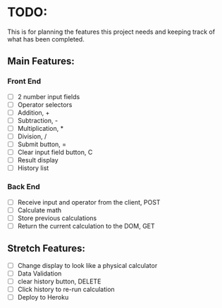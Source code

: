 # TODO:
This is for planning the features this project needs and keeping track of what has been completed.

## Main Features:

### Front End
* [ ] 2 number input fields
* [ ] Operator selectors
* [ ] Addition, +
* [ ] Subtraction, -
* [ ] Multiplication, *
* [ ] Division, /
* [ ] Submit button, =
* [ ] Clear input field button, C
* [ ] Result display
* [ ] History list

### Back End
* [ ] Receive input and operator from the client, POST
* [ ] Calculate math
* [ ] Store previous calculations
* [ ] Return the current calculation to the DOM, GET

## Stretch Features:

* [ ] Change display to look like a physical calculator
* [ ] Data Validation
* [ ] clear history button, DELETE
* [ ] Click history to re-run calculation
* [ ] Deploy to Heroku